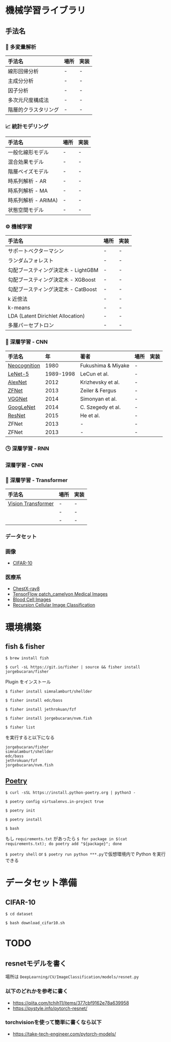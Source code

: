 # 機械学習ライブラリ

## 手法名

### 🐤 多変量解析

| 手法名               | 場所 | 実装 |
| :------------------- | :--- | :--- |
| 線形回帰分析         | -    | -    |
| 主成分分析           | -    | -    |
| 因子分析             | -    | -    |
| 多次元尺度構成法     | -    | -    |
| 階層的クラスタリング | -    | -    |

### 📈 統計モデリング

| 手法名              | 場所 | 実装 |
| :------------------ | :--- | :--- |
| 一般化線形モデル    | -    | -    |
| 混合効果モデル      | -    | -    |
| 階層ベイズモデル    | -    | -    |
| 時系列解析 - AR     | -    | -    |
| 時系列解析 - MA     | -    | -    |
| 時系列解析 - ARIMA) | -    | -    |
| 状態空間モデル      | -    | -    |

### ⚙️ 機械学習

| 手法名                              | 場所 | 実装 |
| :---------------------------------- | :--- | :--- |
| サポートベクターマシン              | -    | -    |
| ランダムフォレスト                  | -    | -    |
| 勾配ブースティング決定木 - LightGBM | -    | -    |
| 勾配ブースティング決定木 - XGBoost  | -    | -    |
| 勾配ブースティング決定木 - CatBoost | -    | -    |
| k 近傍法                            | -    | -    |
| k-means                             | -    | -    |
| LDA (Latent Dirichlet Allocation)   | -    | -    |
| 多層パーセプトロン                  | -    | -    |

### 🩻 深層学習 - CNN

| 手法名                                                                                       | 年        | 著者               | 場所 | 実装 |
| :------------------------------------------------------------------------------------------- | :-------- | :----------------- | :--- | :--- |
| [Neocognition](https://www.rctn.org/bruno/public/papers/Fukushima1980.pdf)                   | 1980      | Fukushima & Miyake | -    |
| [LeNet-5](http://vision.stanford.edu/cs598_spring07/papers/Lecun98.pdf)                      | 1989-1998 | LeCun et al.       | -    |
| [AlexNet](https://papers.nips.cc/paper/2012/file/c399862d3b9d6b76c8436e924a68c45b-Paper.pdf) | 2012      | Krizhevsky et al.  | -    |
| [ZFNet](https://arxiv.org/abs/1311.2901)                                                     | 2013      | Zeiler & Fergus    | -    |
| [VGGNet](https://arxiv.org/abs/1409.1556)                                                    | 2014      | Simonyan et al.    | -    |
| [GoogLeNet](https://arxiv.org/abs/1409.4842)                                                 | 2014      | C. Szegedy et al.  | -    |
| [ResNet](https://arxiv.org/abs/1512.03385)                                                   | 2015      | He et al.          | -    |
| ZFNet                                                                                        | 2013      | -                  | -    |
| ZFNet                                                                                        | 2013      | -                  | -    |

### 🕒 深層学習 - RNN

### 深層学習 - CNN

### 👀 深層学習 - Transformer

| 手法名                                                           | 場所 | 実装 |
| :--------------------------------------------------------------- | :--- | :--- |
| [Vision Transformer](https://openreview.net/forum?id=YicbFdNTTy) | -    | -    |
|                                                                  | -    | -    |
|                                                                  | -    | -    |

### データセット

### 画像

- [CIFAR-10](http://www.cs.toronto.edu/~kriz/cifar.html)

### 医療系

- [ChestX-ray8](https://paperswithcode.com/dataset/chestx-ray8)
- [TensorFlow patch_camelyon Medical Images](https://www.tensorflow.org/datasets/catalog/patch_camelyon)
- [Blood Cell Images](https://www.kaggle.com/datasets/paultimothymooney/blood-cells)
- [Recursion Cellular Image Classification](https://www.kaggle.com/datasets/xhlulu/recursion-cellular-image-classification-224-jpg)

# 環境構築

## fish & fisher

`$ brew install fish`

`$ curl -sL https://git.io/fisher | source && fisher install jorgebucaran/fisher`

Plugin をインストール

`$ fisher install simnalamburt/shellder`

`$ fisher install edc/bass`

`$ fisher install jethrokuan/fzf`

`$ fisher install jorgebucaran/nvm.fish`

`$ fisher list`

を実行すると以下になる

```
jorgebucaran/fisher
simnalamburt/shellder
edc/bass
jethrokuan/fzf
jorgebucaran/nvm.fish
```

## [Poetry](https://python-poetry.org/docs/)

`$ curl -sSL https://install.python-poetry.org | python3 -`

`$ poetry config virtualenvs.in-project true`

`$ poetry init`

`$ poetry install`

`$ bash`

もし `requirements.txt` があったら
`$ for package in $(cat requirements.txt); do poetry add "${package}"; done`

`$ poetry shell` or `$ poetry run python ***.py`で仮想環境内で Python を実行できる

# データセット準備

## CIFAR-10

`$ cd dataset`

`$ bash download_cifar10.sh`


# TODO

## resnetモデルを書く
場所は
`DeepLearning/CV/ImageClassification/models/resnet.py`
### 以下のどれかを参考に書く
- https://qiita.com/tchih11/items/377cbf9162e78a639958
- https://pystyle.info/pytorch-resnet/

### torchvisionを使って簡単に書くなら以下
- https://take-tech-engineer.com/pytorch-models/

